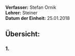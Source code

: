 **Verfasser:** Stefan Ornik   
**Lehrer:** Steiner   
**Datum der Einheit:** 25.01.2018
   
## Übersicht: 



### 1. 
